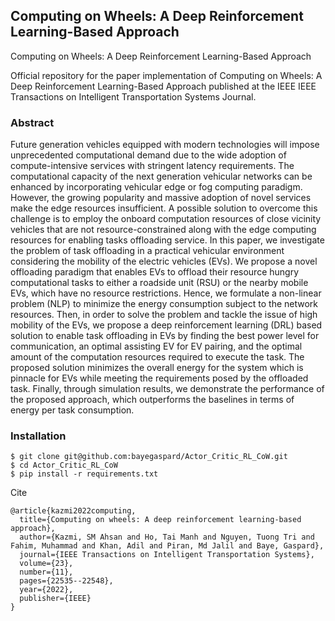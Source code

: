 ## Computing on Wheels: A Deep Reinforcement Learning-Based Approach
Computing on Wheels: A Deep Reinforcement Learning-Based Approach

Official repository for the paper implementation of Computing on Wheels: A Deep Reinforcement Learning-Based Approach published at the IEEE IEEE Transactions on Intelligent Transportation Systems Journal.

### Abstract
Future generation vehicles equipped with modern technologies will impose unprecedented computational demand due to the wide adoption of compute-intensive services with stringent latency requirements. The computational capacity of the next generation vehicular networks can be enhanced by incorporating vehicular edge or fog computing paradigm. However, the growing popularity and massive adoption of novel services make the edge resources insufficient. A possible solution to overcome this challenge is to employ the onboard computation resources of close vicinity vehicles that are not resource-constrained along with the edge computing resources for enabling tasks offloading service. In this paper, we investigate the problem of task offloading in a practical vehicular environment considering the mobility of the electric vehicles (EVs). We propose a novel offloading paradigm that enables EVs to offload their resource hungry computational tasks to either a roadside unit (RSU) or the nearby mobile EVs, which have no resource restrictions. Hence, we formulate a non-linear problem (NLP) to minimize the energy consumption subject to the network resources. Then, in order to solve the problem and tackle the issue of high mobility of the EVs, we propose a deep reinforcement learning (DRL) based solution to enable task offloading in EVs by finding the best power level for communication, an optimal assisting EV for EV pairing, and the optimal amount of the computation resources required to execute the task. The proposed solution minimizes the overall energy for the system which is pinnacle for EVs while meeting the requirements posed by the offloaded task. Finally, through simulation results, we demonstrate the performance of the proposed approach, which outperforms the baselines in terms of energy per task consumption.

### Installation
```
$ git clone git@github.com:bayegaspard/Actor_Critic_RL_CoW.git
$ cd Actor_Critic_RL_CoW
$ pip install -r requirements.txt
```

Cite
```
@article{kazmi2022computing,
  title={Computing on wheels: A deep reinforcement learning-based approach},
  author={Kazmi, SM Ahsan and Ho, Tai Manh and Nguyen, Tuong Tri and Fahim, Muhammad and Khan, Adil and Piran, Md Jalil and Baye, Gaspard},
  journal={IEEE Transactions on Intelligent Transportation Systems},
  volume={23},
  number={11},
  pages={22535--22548},
  year={2022},
  publisher={IEEE}
}
```


